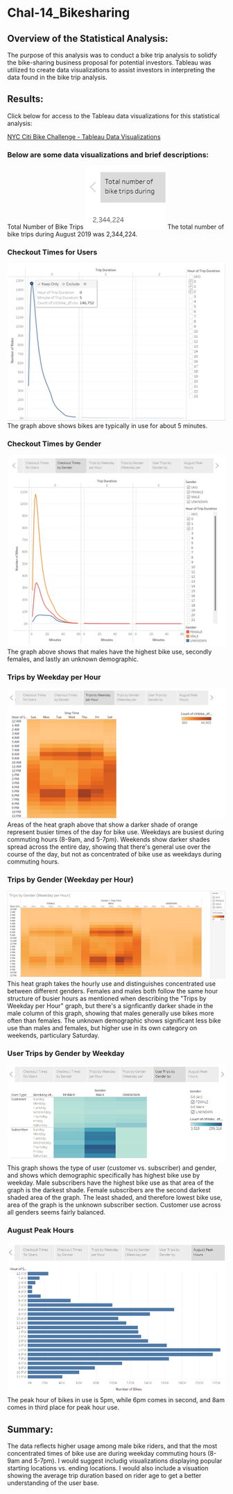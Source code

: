 # Chal-14_Bikesharing

## Overview of the Statistical Analysis:
The purpose of this analysis was to conduct a bike trip analysis to solidfy the bike-sharing business proposal for potential investors. Tableau was utilized to create data visualizations to assist investors in interpreting the data found in the bike trip analysis.

## Results: 
Click below for access to the Tableau data visualizations for this statistical analysis:

[NYC Citi Bike Challenge - Tableau Data Visualizations](https://public.tableau.com/shared/D5DMMPJF6?:display_count=n&:origin=viz_share_link)

### Below are some data visualizations and brief descriptions:
Total Number of Bike Trips
![this is an image](https://github.com/ncalson/Chal-14_Bikesharing/blob/main/images/Number%20of%20Trips.png)
The total number of bike trips during August 2019 was 2,344,224.

### Checkout Times for Users
![this is an image](https://github.com/ncalson/Chal-14_Bikesharing/blob/main/images/Checkout%20Times%20for%20Users_labeled.png)
The graph above shows bikes are typically in use for about 5 minutes. 

### Checkout Times by Gender
![this is an image](https://github.com/ncalson/Chal-14_Bikesharing/blob/main/images/Checkout%20Times%20by%20Gender.png)
The graph above shows that males have the highest bike use, secondly females, and lastly an unknown demographic.

### Trips by Weekday per Hour
![this is an image](https://github.com/ncalson/Chal-14_Bikesharing/blob/main/images/Trips%20by%20Weekday%20per%20Hour.png)
Areas of the heat graph above that show a darker shade of orange represent busier times of the day for bike use. Weekdays are busiest during commuting hours (8-9am, and 5-7pm). Weekends show darker shades spread across the entire day, showing that there's general use over the course of the day, but not as concentrated of bike use as weekdays during commuting hours.

### Trips by Gender (Weekday per Hour)
![this is an image](https://github.com/ncalson/Chal-14_Bikesharing/blob/main/images/Trips%20by%20Gender%20(Weekday%20per%20Hour).png)
This heat graph takes the hourly use and distinguishes concentrated use between different genders. Females and males both follow the same hour structure of busier hours as mentioned when describing the "Trips by Weekday per Hour" graph, but there's a signficantly darker shade in the male column of this graph, showing that males generally use bikes more often than females. The unknown demographic shows significant less bike use than males and females, but higher use in its own category on weekends, particulary Saturday.

### User Trips by Gender by Weekday
![this is an image](https://github.com/ncalson/Chal-14_Bikesharing/blob/main/images/User%20Trips%20by%20Gender%20by%20Weekday.png)
This graph shows the type of user (customer vs. subscriber) and gender, and shows which demographic specifically has highest bike use by weekday. Male subscribers have the highest bike use as that area of the graph is the darkest shade. Female subscribers are the second darkest shaded area of the graph. The least shaded, and therefore lowest bike use, area of the graph is the unknown subscriber section. Customer use across all genders seems fairly balanced.

### August Peak Hours
![this is an image](https://github.com/ncalson/Chal-14_Bikesharing/blob/main/images/August%20Peak%20Hours.png)
The peak hour of bikes in use is 5pm, while 6pm comes in second, and 8am comes in third place for peak hour use.

## Summary:
The data reflects higher usage among male bike riders, and that the most concentrated times of bike use are during weekday commuting hours (8-9am and 5-7pm).
I would suggest includig visualizations displaying popular starting locations vs. ending locations. I would also include a visuation showing the average trip duration based on rider age to get a better understanding of the user base.

